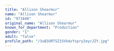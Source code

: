 ```yaml
---
title: "Allison Shearmur"
name: "Allison Shearmur"
id: "971840"
original_name: "Allison Shearmur"
known_for_department: "Production"
gender: "1"
adult: "false"
profile_path: "/3uB3URTSZ1SVkAzYspry2eycJZY.jpg"
---
```

